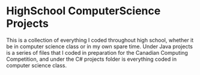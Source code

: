# HighSchool ComputerScience Projects

This is a collection of everything I coded throughout high school, whether it be in computer science class or in my own spare time. Under Java projects is a series of files that I coded in preparation for the Canadian Computing Competition, and under the C# projects folder is everything coded in computer science class.
